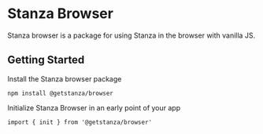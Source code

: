 # Stanza Browser

Stanza browser is a package for using Stanza in the browser with vanilla JS.

## Getting Started

Install the Stanza browser package

```
npm install @getstanza/browser
```

Initialize Stanza Browser in an early point of your app

```
import { init } from '@getstanza/browser'


```

